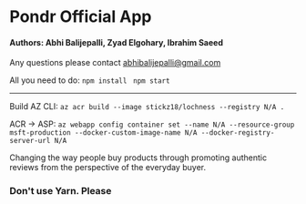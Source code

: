 # Pondr Official App
#### Authors: Abhi Balijepalli, Zyad Elgohary, Ibrahim Saeed

Any questions please contact abhibalijepalli@gmail.com

All you need to do:
`npm install `
`npm start`

----
Build AZ CLI: `az acr build --image stickz18/lochness --registry N/A .`

ACR -> ASP: `az webapp config container set --name N/A --resource-group msft-production --docker-custom-image-name N/A --docker-registry-server-url N/A`

Changing the way people buy products through promoting authentic reviews from the perspective of the everyday buyer.

### Don't use Yarn. Please
